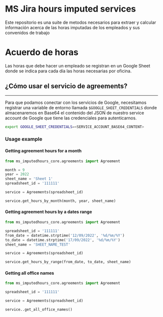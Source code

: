 MS Jira hours imputed services
=============================
Este repositorio es una suite de metodos necesarios para extraer y calcular información acerca de las horas imputadas de los empleados y sus convenidos de trabajo


Acuerdo de horas
=======================
Las horas que debe hacer un empleado se registran en un Google Sheet donde se indica para cada día las horas necesarias por oficina.


## ¿Cómo usar el servicio de agreements?
----------------------------------

Para que podamos conectar con los servicios de Google, necesitamos registrar una variable de entorno llamada `$GOOGLE_SHEET_CREDENTIALS` donde almacenaremos en Base64 el contenido del  JSON de nuestro service account de Google que tiene las credenciales para autenticarnos.

```bash
export GOOGLE_SHEET_CREDENTIALS=<SERVICE_ACCOUNT_BASE64_CONTENT>
```

### Usage example

#### Getting agreement hours for a month
```python
from ms_imputedhours_core.agreements import Agreement

month = 9
year = 2022
sheet_name = 'Sheet 1'
spreadsheet_id = '111111'

service = Agreements(spreadsheet_id)

service.get_hours_by_month(month, year, sheet_name)
```

#### Getting agreement hours by a dates range
```python
from ms_imputedhours_core.agreements import Agreement

spreadsheet_id = '111111'
from_date = datetime.strptime('12/09/2022', '%d/%m/%Y')
to_date = datetime.strptime('17/09/2022', '%d/%m/%Y')
sheet_name = 'SHEET_NAME_TEST'

service = Agreements(spreadsheet_id)

service.get_hours_by_range(from_date, to_date, sheet_name)
```

#### Getting all office names
```python
from ms_imputedhours_core.agreements import Agreement

spreadsheet_id = '111111'

service = Agreements(spreadsheet_id)

service..get_all_office_names()
```
